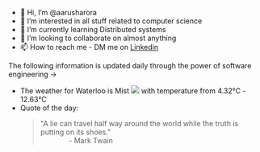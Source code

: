 - 👋 Hi, I’m @aarusharora
- 👀 I’m interested in all stuff related to computer science
- 🌱 I’m currently learning Distributed systems
- 💞️ I’m looking to collaborate on almost anything
- 📫 How to reach me - DM me on [Linkedin](https://www.linkedin.com/in/aarusharora789/)

The following information is updated daily through the power of software engineering ->
- The weather for Waterloo is Mist ![](https://openweathermap.org/img/wn/50d.png) with temperature from 4.32℃ - 12.63℃
- Quote of the day:  
	> "A lie can travel half way around the world while the truth is putting on its shoes."  
	> &emsp;&emsp;&emsp;&emsp;- Mark Twain
